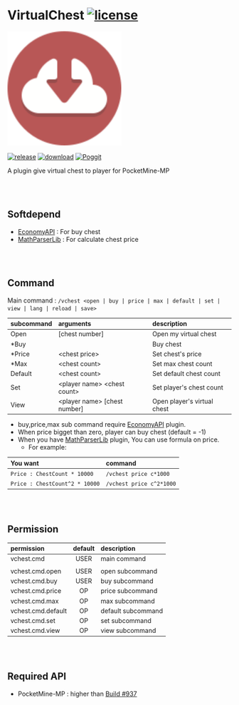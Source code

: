 # VirtualChest [![license](https://img.shields.io/github/license/Blugin/VirtualChest-PMMP.svg?label=License)](LICENSE)
<img src="./assets/icon/index.svg" height="256" width="256">  

[![release](https://img.shields.io/github/release/Blugin/VirtualChest-PMMP.svg?label=Release)](https://github.com/Blugin/VirtualChest-PMMP/releases/latest) [![download](https://img.shields.io/github/downloads/Blugin/VirtualChest-PMMP/total.svg?label=Download)](https://github.com/Blugin/VirtualChest-PMMP/releases/latest) [![Poggit](https://poggit.pmmp.io/ci.shield/Blugin/VirtualChest-PMMP/VirtualChest)](https://poggit.pmmp.io/ci/Blugin/VirtualChest-PMMP)


A plugin give virtual chest to player for PocketMine-MP
  
<br/><br/>
  
## Softdepend
- [EconomyAPI](https://github.com/onebone/EconomyS) : For buy chest
- [MathParserLib](https://github.com/PMMPPlugin/MathParserLib) : For calculate chest price
  
<br/><br/>
  
## Command
Main command : `/vchest <open | buy | price | max | default | set | view | lang | reload | save>`

| subcommand | arguments                        | description                 |
| :--------- | :------------------------------- | :-------------------------- |
| Open       | \[chest number\]                 | Open my virtual chest       |
| *Buy       |                                  | Buy chest                   |
| *Price     | \<chest price\>                  | Set chest's price           |
| *Max       | \<chest count\>                  | Set max chest count         |
| Default    | \<chest count\>                  | Set default chest count     |
| Set        | \<player name\> \<chest count\>  | Set player's chest count    |
| View       | \<player name\> \[chest number\] | Open player's virtual chest |  
* buy,price,max sub command require [EconomyAPI](https://github.com/onebone/EconomyS) plugin. 
* When price bigget than zero, player can buy chest (default = -1)
* When you have [MathParserLib](https://github.com/PMMPPlugin/MathParserLib) plugin, You can use formula on price. 
    * For example:
   
| You want                       | command                  |
| :----------------------------- | :----------------------- |
| `Price : ChestCount * 10000`   | `/vchest price c*1000`   |
| `Price : ChestCount^2 * 10000` | `/vchest price c^2*1000` |
  
<br/><br/>
  
## Permission
| permission         | default  | description        |
| :----------------- | :------: | :----------------- |
| vchest.cmd         | USER     | main command       |
|                    |          |                    |
| vchest.cmd.open    | USER     | open subcommand    |
| vchest.cmd.buy     | USER     | buy subcommand     |
| vchest.cmd.price   | OP       | price subcommand   |
| vchest.cmd.max     | OP       | max subcommand     |
| vchest.cmd.default | OP       | default subcommand |
| vchest.cmd.set     | OP       | set subcommand     |
| vchest.cmd.view    | OP       | view subcommand    |
  
<br/><br/>
  
## Required API
- PocketMine-MP : higher than [Build #937](https://jenkins.pmmp.io/job/PocketMine-MP/937)
